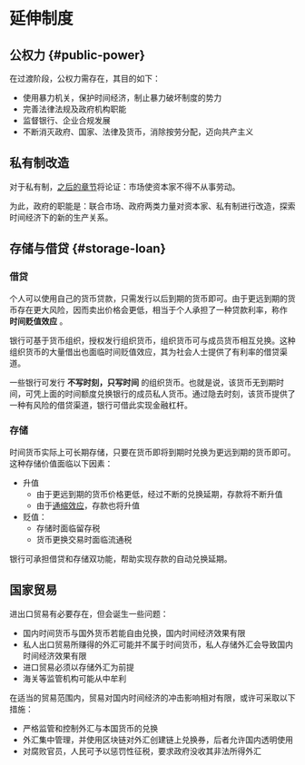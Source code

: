 # 延伸制度

## 公权力 {#public-power}

在过渡阶段，公权力需存在，其目的如下：

- 使用暴力机关，保护时间经济，制止暴力破坏制度的势力
- 完善法律法规及政府机构职能
- 监督银行、企业合规发展
- 不断消灭政府、国家、法律及货币，消除按劳分配，迈向共产主义

## 私有制改造

对于私有制，[之后的章节](../2.优势.md#production-relations)将论证：市场使资本家不得不从事劳动。

为此，政府的职能是：联合市场、政府两类力量对资本家、私有制进行改造，探索时间经济下的新的生产关系。

## 存储与借贷 {#storage-loan}

### 借贷

个人可以使用自己的货币贷款，只需发行以后到期的货币即可。由于更远到期的货币存在更大风险，因而卖出价格会更低，相当于个人承担了一种贷款利率，称作 **时间贬值效应** 。

银行可基于货币组织，授权发行组织货币，组织货币可与成员货币相互兑换。这种组织货币的大量借出也面临时间贬值效应，其为社会人士提供了有利率的借贷渠道。

一些银行可发行 **不写时刻，只写时间** 的组织货币。也就是说，该货币无到期时间，可凭上面的时间额度兑换银行的成员私人货币。通过隐去时刻，该货币提供了一种有风险的借贷渠道，银行可借此实现金融杠杆。

### 存储

时间货币实际上可长期存储，只要在货币即将到期时兑换为更远到期的货币即可。这种存储价值面临以下因素：

- 升值
    - 由于更远到期的货币价格更低，经过不断的兑换延期，存款将不断升值
    - 由于[通缩效应](../2.优势.md#deflation)，存款也将升值
- 贬值：
    - 存储时面临留存税
    - 货币更换交易时面临流通税

银行可承担借贷和存储双功能，帮助实现存款的自动兑换延期。

## 国家贸易

进出口贸易有必要存在，但会诞生一些问题：

- 国内时间货币与国外货币若能自由兑换，国内时间经济效果有限
- 私人出口贸易所赚得的外汇可能并不属于时间货币，私人存储外汇会导致国内时间经济效果有限
- 进口贸易必须以存储外汇为前提
- 海关等监管机构可能从中牟利

在适当的贸易范围内，贸易对国内时间经济的冲击影响相对有限，或许可采取以下措施：

- 严格监管和控制外汇与本国货币的兑换
- 外汇集中管理，并使用区块链对外汇创建链上兑换券，后者允许国内透明使用
- 对腐败官员，人民可予以惩罚性征税，要求政府没收其非法所得外汇
